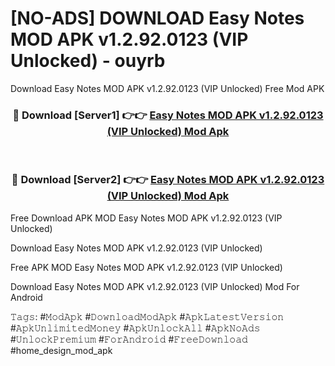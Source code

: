 # [NO-ADS] DOWNLOAD Easy Notes MOD APK v1.2.92.0123 (VIP Unlocked) - ouyrb
Download Easy Notes MOD APK v1.2.92.0123 (VIP Unlocked) Free Mod APK

<div align="center">
<h3>🔴 Download [Server1] 👉👉 <a href="https://apk-comot.site?title=Easy_Notes_MOD_APK_v1.2.92.0123_(VIP_Unlocked)">Easy Notes MOD APK v1.2.92.0123 (VIP Unlocked) Mod Apk</a></h3><br>

<h3>🔴 Download [Server2] 👉👉 <a href="https://apk-comot.site?title=Easy_Notes_MOD_APK_v1.2.92.0123_(VIP_Unlocked)">Easy Notes MOD APK v1.2.92.0123 (VIP Unlocked) Mod Apk</a></h3>
</div>


Free Download APK MOD Easy Notes MOD APK v1.2.92.0123 (VIP Unlocked)

Download Easy Notes MOD APK v1.2.92.0123 (VIP Unlocked) 

Free APK MOD Easy Notes MOD APK v1.2.92.0123 (VIP Unlocked) 

Download Easy Notes MOD APK v1.2.92.0123 (VIP Unlocked) Mod For Android

𝚃𝚊𝚐𝚜: #𝙼𝚘𝚍𝙰𝚙𝚔 #𝙳𝚘𝚠𝚗𝚕𝚘𝚊𝚍𝙼𝚘𝚍𝙰𝚙𝚔 #𝙰𝚙𝚔𝙻𝚊𝚝𝚎𝚜𝚝𝚅𝚎𝚛𝚜𝚒𝚘𝚗 #𝙰𝚙𝚔𝚄𝚗𝚕𝚒𝚖𝚒𝚝𝚎𝚍𝙼𝚘𝚗𝚎𝚢 #𝙰𝚙𝚔𝚄𝚗𝚕𝚘𝚌𝚔𝙰𝚕𝚕 #𝙰𝚙𝚔𝙽𝚘𝙰𝚍𝚜 #𝚄𝚗𝚕𝚘𝚌𝚔𝙿𝚛𝚎𝚖𝚒𝚞𝚖 #𝙵𝚘𝚛𝙰𝚗𝚍𝚛𝚘𝚒𝚍 #𝙵𝚛𝚎𝚎𝙳𝚘𝚠𝚗𝚕𝚘𝚊𝚍 #home_design_mod_apk